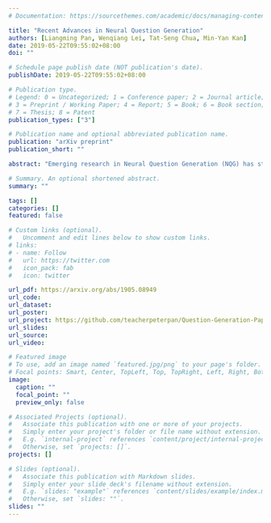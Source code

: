 ```yaml
---
# Documentation: https://sourcethemes.com/academic/docs/managing-content/

title: "Recent Advances in Neural Question Generation"
authors: [Liangming Pan, Wenqiang Lei, Tat-Seng Chua, Min-Yan Kan]
date: 2019-05-22T09:55:02+08:00
doi: ""

# Schedule page publish date (NOT publication's date).
publishDate: 2019-05-22T09:55:02+08:00

# Publication type.
# Legend: 0 = Uncategorized; 1 = Conference paper; 2 = Journal article;
# 3 = Preprint / Working Paper; 4 = Report; 5 = Book; 6 = Book section;
# 7 = Thesis; 8 = Patent
publication_types: ["3"]

# Publication name and optional abbreviated publication name.
publication: "arXiv preprint"
publication_short: ""

abstract: "Emerging research in Neural Question Generation (NQG) has started to integrate a larger variety of inputs, and generating questions requiring higher levels of cognition. These trends point to NQG as a bellwether for NLP, about how human intelligence embodies the skills of curiosity and integration. We present a comprehensive survey of neural question generation, examining the corpora, methodologies, and evaluation methods. From this, we elaborate on what we see as emerging on NQG's trend: in terms of the learning paradigms, input modalities, and cognitive levels considered by NQG. We end by pointing out the potential directions ahead."

# Summary. An optional shortened abstract.
summary: ""

tags: []
categories: []
featured: false

# Custom links (optional).
#   Uncomment and edit lines below to show custom links.
# links:
# - name: Follow
#   url: https://twitter.com
#   icon_pack: fab
#   icon: twitter

url_pdf: https://arxiv.org/abs/1905.08949
url_code:
url_dataset:
url_poster:
url_project: https://github.com/teacherpeterpan/Question-Generation-Paper-List
url_slides:
url_source: 
url_video:

# Featured image
# To use, add an image named `featured.jpg/png` to your page's folder. 
# Focal points: Smart, Center, TopLeft, Top, TopRight, Left, Right, BottomLeft, Bottom, BottomRight.
image:
  caption: ""
  focal_point: ""
  preview_only: false

# Associated Projects (optional).
#   Associate this publication with one or more of your projects.
#   Simply enter your project's folder or file name without extension.
#   E.g. `internal-project` references `content/project/internal-project/index.md`.
#   Otherwise, set `projects: []`.
projects: []

# Slides (optional).
#   Associate this publication with Markdown slides.
#   Simply enter your slide deck's filename without extension.
#   E.g. `slides: "example"` references `content/slides/example/index.md`.
#   Otherwise, set `slides: ""`.
slides: ""
---
```

